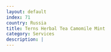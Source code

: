 ```yaml
---
layout: default
index: 71
country: Russia
title: Terns Herbal Tea Camomile Mint
category: Services
description: |
---
```


